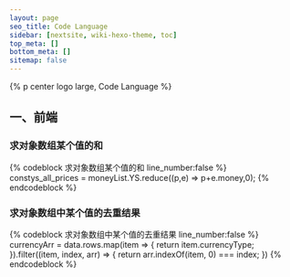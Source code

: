 ```yaml
---
layout: page 
seo_title: Code Language 
sidebar: [nextsite, wiki-hexo-theme, toc] 
top_meta: [] 
bottom_meta: [] 
sitemap: false
---
```

 
{% p center logo large, Code Language %} 
 
## 一、前端 
 
### 求对象数组某个值的和 
 
{% codeblock 求对象数组某个值的和 line_number:false %} 
constys_all_prices = moneyList.YS.reduce((p,e) => p+e.money,0); 
{% endcodeblock %} 
 
### 求对象数组中某个值的去重结果 
 
{% codeblock 求对象数组中某个值的去重结果 line_number:false %} 
currencyArr = data.rows.map(item => { 
    return item.currencyType; 
}).filter((item, index, arr) => { 
    return arr.indexOf(item, 0) === index; 
}) 
{% endcodeblock %} 
